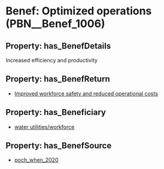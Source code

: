 # Benef: __Optimized operations__ (PBN__Benef_1006)

## Property: has_BenefDetails

Increased efficiency and productivity

## Property: has_BenefReturn

* [Improved workforce safety and reduced operational costs](../BenefReturn/PBN__BenefReturn_1118)

## Property: has_Beneficiary

* [water utilities/workforce](../Stakeholder/PBN__Stakeholder_399)

## Property: has_BenefSource

* [poch_when_2020](../Article/PBN__Article_207)

